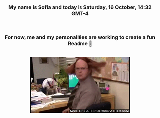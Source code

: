 


<div align="center">
<h3 >My name is Sofia and today is Saturday, 16 October, 14:32 GMT-4</h3><br>
<h3 >For now, me and my personalities are working to create a fun Readme 👋
</h3><br>
<img src='img/dwight.gif' alt='working...'/>
</div>
